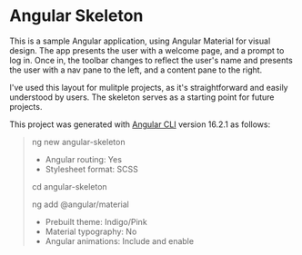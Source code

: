 # Angular Skeleton

This is a sample Angular application, using Angular Material for visual design.
The app presents the user with a welcome page, and a prompt to log in. Once in,
the toolbar changes to reflect the user's name and presents the user with a nav
pane to the left, and a content pane to the right.

I've used this layout for mulitple projects, as it's straightforward and easily
understood by users. The skeleton serves as a starting point for future projects.

This project was generated with [Angular CLI](https://github.com/angular/angular-cli) version 16.2.1
as follows:

> ng new angular-skeleton
> - Angular routing: Yes
> - Stylesheet format: SCSS
>
> cd angular-skeleton
>
> ng add @angular/material
> - Prebuilt theme: Indigo/Pink
> - Material typography: No
> - Angular animations: Include and enable
